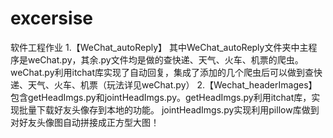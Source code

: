 # excersise
软件工程作业
1.【WeChat_autoReply】 其中WeChat_autoReply文件夹中主程序是weChat.py，其余.py文件均是做的查快递、天气、火车、机票的爬虫。 weChat.py利用itchat库实现了自动回复，集成了添加的几个爬虫后可以做到查快递、天气、火车、机票（玩法详见weChat.py）
2.【Wechat_headerImages】 包含getHeadImgs.py和jointHeadImgs.py。getHeadImgs.py利用itchat库，实现批量下载好友头像存到本地的功能。 jointHeadImgs.py实现利用pillow库做到对好友头像图自动拼接成正方型大图！
